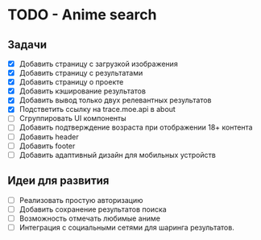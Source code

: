 # TODO - Anime search

## Задачи
-   [x] Добавить страницу с загрузкой изображения
-   [x] Добавить страницу с результатами
-   [x] Добавить страницу о проекте
-   [x] Добавить кэширование результатов
-   [x] Добавить вывод только двух релевантных результатов
-   [x] Подстветить ссылку на trace.moe.api в about
-   [ ] Сгруппировать UI компоненты
-   [ ] Добавить подтверждение возраста при отображении 18+ контента
-   [ ] Добавить header 
-   [ ] Добавить footer 
-   [ ] Добавить адаптивный дизайн для мобильных устройств

## Идеи для развития

-   [ ] Реализовать простую авторизацию
-   [ ] Добавить сохранение результатов поиска
-   [ ] Возможность отмечать любимые аниме
-   [ ] Интеграция с социальными сетями для шаринга результатов.
